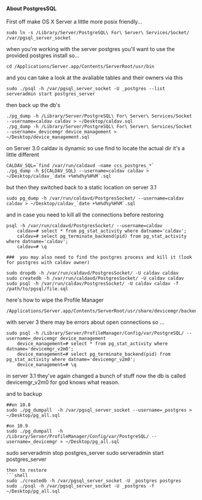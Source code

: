 #### About PostgresSQL

First off make OS X Server a little more posix friendly...
```shell
sudo ln -s /Library/Server/PostgreSQL\ For\ Server\ Services/Socket/ /var/pgsql_server_socket
```
when you're working with the server postgres you'll want to use the provided postgres install so...
```shell
cd /Applications/Server.app/Contents/ServerRoot/usr/bin
```
and you can take a look at the avaliable tables and their owners via this
```shell
sudo ./psql -h /var/pgsql_server_socket -U _postgres --list
serveradmin start postgres_server
```
then back up the db's
```shell
./pg_dump -h /Library/Server/PostgreSQL\ For\ Server\ Services/Socket --username=caldav caldav > ~/Desktop/caldav.sql
./pg_dump -h /Library/Server/PostgreSQL\ For\ Server\ Services/Socket --username=_devicemgr device_management > ~/Desktop/device_management.sql  
```
on Server 3.0 caldav is dynamic so use find to locate the actual dir it's a little different
```shell
CALDAV_SQL=`find /var/run/caldavd -name ccs_postgres_*`
./pg_dump -h ${CALDAV_SQL} --username=caldav caldav > ~/Desktop/caldav_`date +%m%d%y%H%M`.sql
```

but then they switched back to a static location on server 3.1
```
sudo pg_dump -h /var/run/caldavd/PostgresSocket/ --username=caldav caldav > ~/Desktop/caldav_`date +%m%d%y%H%M`.sql
```

and in case you need to kill all the connections before restoring
```
psql -h /var/run/caldavd/PostgresSocket/ --username=caldav
    caldav=# select * from pg_stat_activity where datname='caldav';
	caldav=# select pg_terminate_backend(pid) from pg_stat_activity where datname='caldav';
	caldav=# \q

###  you may also need to find the postgres process and kill it (look for postgres with caldav owner)

sudo dropdb -h /var/run/caldavd/PostgresSocket/ -U caldav caldav
sudo createdb -h /var/run/caldavd/PostgresSocket/ -U caldav caldav
sudo psql -h /var/run/caldav/PostgresSocket/ -U caldav caldav -f /path/to/pgsql/file.sql
```


here's how to wipe the Profile Manager
```shell
/Applications/Server.app/Contents/ServerRoot/usr/share/devicemgr/backend/wipeDB.sh
```

with server 3 there may be errors about open connections so ...
```
sudo psql -h /Library/Server/ProfileManager/Config/var/PostgreSQL/ --username=_devicemgr device_management
	device_management=# select * from pg_stat_activity where datname='devicemgr_v2m0';
	device_management=# select pg_terminate_backend(pid) from pg_stat_activity where datname='devicemgr_v2m0';
	device_management=# \q
```

in server 3.1 they've again changed a bunch of stuff 
now the db is called devicemgr_v2m0 for god knows what reason.

and to backup
```
##on 10.8
sudo ./pg_dumpall  -h /var/pgsql_server_socket --username=_postgres > ~/Desktop/pg_all.sql

#on 10.9
sudo ./pg_dumpall  -h /Library/Server/ProfileManager/Config/var/PostgreSQL/ --username=_devicemgr > ~/Desktop/pg_all.sql

```

sudo serveradmin stop postgres_server
sudo serveradmin start postgres_server
```
then to restore
```shell
sudo ./createdb -h /var/pgsql_server_socket -U _postgres postgres
sudo ./psql -h /var/pgsql_server_socket -U _postgres -f ~/Desktop/pg_all.sql
```
